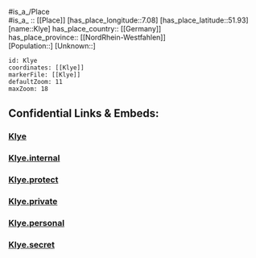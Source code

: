﻿---
location: [51.93,7.08] 
mapzoom: [7,12] 
mapmarker: city 
type: City
tags:
- geo/City


SpocWebEntityId: 31507
isDeleted: false
confidential: public

---
#is_a_/Place  
#is_a_ :: [[Place]] 
[has_place_longitude::7.08] 
[has_place_latitude::51.93] 
[name::Klye] 
has_place_country:: [[Germany]]  
has_place_province:: [[NordRhein-Westfahlen]]  
[Population::] 
[Unknown::] 


```leaflet
id: Klye
coordinates: [[Klye]] 
markerFile: [[Klye]] 
defaultZoom: 11 
maxZoom: 18
```


## Confidential Links & Embeds: 

### [Klye](/_public/Earth/Continent/Europe/Europe~Central/Germany/Germany~West/Nord_Rhein-Westfalen/counties~NW/Borken/cities~Borken/Gescher/Klye.md) 

### [Klye.internal](/_internal/Earth/Continent/Europe/Europe~Central/Germany/Germany~West/Nord_Rhein-Westfalen/counties~NW/Borken/cities~Borken/Gescher/Klye.internal.md) 

### [Klye.protect](/_protect/Earth/Continent/Europe/Europe~Central/Germany/Germany~West/Nord_Rhein-Westfalen/counties~NW/Borken/cities~Borken/Gescher/Klye.protect.md) 

### [Klye.private](/_private/Earth/Continent/Europe/Europe~Central/Germany/Germany~West/Nord_Rhein-Westfalen/counties~NW/Borken/cities~Borken/Gescher/Klye.private.md) 

### [Klye.personal](/_personal/Earth/Continent/Europe/Europe~Central/Germany/Germany~West/Nord_Rhein-Westfalen/counties~NW/Borken/cities~Borken/Gescher/Klye.personal.md) 

### [Klye.secret](/_secret/Earth/Continent/Europe/Europe~Central/Germany/Germany~West/Nord_Rhein-Westfalen/counties~NW/Borken/cities~Borken/Gescher/Klye.secret.md) 

